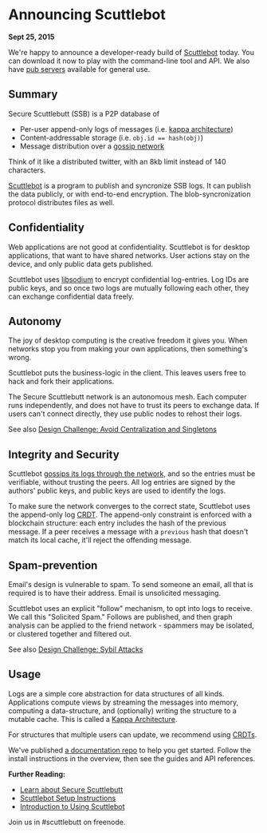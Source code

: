 # Announcing Scuttlebot

**Sept 25, 2015**

We're happy to announce a developer-ready build of [Scuttlebot](https://github.com/ssbc/scuttlebot) today.
You can download it now to play with the command-line tool and API.
We also have [pub servers](https://github.com/ssbc/scuttlebot/wiki/Pub-servers) available for general use.


## Summary

Secure Scuttlebutt (SSB) is a P2P database of

- Per-user append-only logs of messages (i.e. [kappa architecture](http://www.kappa-architecture.com/))
- Content-addressable storage (i.e. `obj.id == hash(obj)`)
- Message distribution over a [gossip network](https://en.wikipedia.org/wiki/Gossip_protocol)

Think of it like a distributed twitter, with an 8kb limit instead of 140 characters.

[Scuttlebot](https://github.com/ssbc/scuttlebot) is a program to publish and syncronize SSB logs.
It can publish the data publicly, or with end-to-end encryption.
The blob-syncronization protocol distributes files as well.


## Confidentiality

Web applications are not good at confidentiality.
Scuttlebot is for desktop applications, that want to have shared networks.
User actions stay on the device, and only public data gets published.

Scuttlebot uses [libsodium](http://doc.libsodium.org/) to encrypt confidential log-entries.
Log IDs are public keys, and so once two logs are mutually following each other, they can exchange confidential data freely.


## Autonomy

The joy of desktop computing is the creative freedom it gives you.
When networks stop you from making your own applications, then something's wrong.

Scuttlebot puts the business-logic in the client.
This leaves users free to hack and fork their applications.

The Secure Scuttlebutt network is an autonomous mesh.
Each computer runs independently, and does not have to trust its peers to exchange data.
If users can't connect directly, they use public nodes to rehost their logs.

See also [Design Challenge: Avoid Centralization and Singletons](../articles/design-challenge-avoid-centralization-and-singletons.md)


## Integrity and Security

Scuttlebot [gossips its logs through the network](https://en.wikipedia.org/wiki/Gossip_protocol), and so the entries must be verifiable, without trusting the peers.
All log entries are signed by the authors' public keys, and public keys are used to identify the logs.

To make sure the network converges to the correct state, Scuttlebot uses the append-only log [CRDT](https://en.wikipedia.org/wiki/Conflict-free_replicated_data_type).
The append-only constraint is enforced with a blockchain structure: each entry includes the hash of the previous message.
If a peer receives a message with a `previous` hash that doesn't match its local cache, it'll reject the offending message.


## Spam-prevention

Email's design is vulnerable to spam.
To send someone an email, all that is required is to have their address.
Email is unsolicited messaging.

Scuttlebot uses an explicit "follow" mechanism, to opt into logs to receive.
We call this "Solicited Spam."
Follows are published, and then graph analysis can be applied to the friend network - spammers may be isolated, or clustered together and filtered out.

See also [Design Challenge: Sybil Attacks](../articles/design-challenge-sybil-attack.md)


## Usage

Logs are a simple core abstraction for data structures of all kinds.
Applications compute views by streaming the messages into memory, computing a data-structure, and (optionally) writing the structure to a mutable cache.
This is called a [Kappa Architecture](http://www.kappa-architecture.com/).

For structures that multiple users can update, we recommend using [CRDTs](https://en.wikipedia.org/wiki/Conflict-free_replicated_data_type).

We've published [a documentation repo](https://github.com/ssbc/docs) to help you get started.
Follow the install instructions in the overview, then see the guides and API references.

**Further Reading:**

 - [Learn about Secure Scuttlebutt](../learn.md)
 - [Scuttlebot Setup Instructions](./README.md#setup-scuttlebot)
 - [Introduction to Using Scuttlebot](../intro-to-using-sbot.md)

Join us in #scuttlebutt on freenode.
